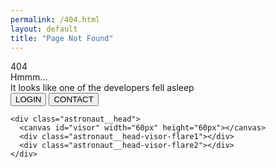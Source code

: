 ```yaml
---
permalink: /404.html
layout: default
title: "Page Not Found"
---
```


<link rel="stylesheet" href="{{ '/assets/css/404.css' | relative_url }}">

<div class="container">
  <div class="moon"></div>
  <div class="moon__crater moon__crater1"></div>
  <div class="moon__crater moon__crater2"></div>
  <div class="moon__crater moon__crater3"></div>

  <div class="star star1"></div>
  <div class="star star2"></div>
  <div class="star star3"></div>
  <div class="star star4"></div>
  <div class="star star5"></div>

  <div class="error">
    <div class="error__title">404</div>
    <div class="error__subtitle">Hmmm...</div>
    <div class="error__description">It looks like one of the developers fell asleep</div>
    <button class="error__button error__button--active">LOGIN</button>
    <button class="error__button">CONTACT</button>
  </div>

  <div class="astronaut">
    <div class="astronaut__backpack"></div>
    <div class="astronaut__body"></div>
    <div class="astronaut__body__chest"></div>
    <div class="astronaut__arm-left1"></div>
    <div class="astronaut__arm-left2"></div>
    <div class="astronaut__arm-right1"></div>
    <div class="astronaut__arm-right2"></div>
    <div class="astronaut__arm-thumb-left"></div>
    <div class="astronaut__arm-thumb-right"></div>
    <div class="astronaut__leg-left"></div>
    <div class="astronaut__leg-right"></div>
    <div class="astronaut__foot-left"></div>
    <div class="astronaut__foot-right"></div>
    <div class="astronaut__wrist-left"></div>
    <div class="astronaut__wrist-right"></div>

    <div class="astronaut__head">
      <canvas id="visor" width="60px" height="60px"></canvas>
      <div class="astronaut__head-visor-flare1"></div>
      <div class="astronaut__head-visor-flare2"></div>
    </div>
  </div>
</div>
<script >
    function drawVisor() {
  const canvas = document.getElementById('visor');
  const ctx = canvas.getContext('2d');
  
  ctx.beginPath();
  ctx.moveTo(5, 45);
  ctx.bezierCurveTo(15, 64, 45, 64, 55, 45);
  
  ctx.lineTo(55, 20);
  ctx.bezierCurveTo(55, 15, 50, 10, 45, 10);
  
  ctx.lineTo(15, 10);
  
  ctx.bezierCurveTo(15, 10, 5, 10, 5, 20);
  ctx.lineTo(5, 45);
  
  ctx.fillStyle = '#2f3640';
  ctx.strokeStyle = '#f5f6fa';
  ctx.fill();
  ctx.stroke();
}

const cordCanvas = document.getElementById('cord');
const ctx = cordCanvas.getContext('2d');

let y1 = 160;
let y2 = 100;
let y3 = 100;

let y1Forward = true;
let y2Forward = false;
let y3Forward = true;

function animate() {
  requestAnimationFrame(animate);
  ctx.clearRect(0, 0, innerWidth, innerHeight);
  
  ctx.beginPath();
  ctx.moveTo(130, 170);
  ctx.bezierCurveTo(250, y1, 345, y2, 400, y3);
  
  ctx.strokeStyle = 'white';
  ctx.lineWidth = 8;
  ctx.stroke();
 
  
  if (y1 === 100) {
    y1Forward = true;
  }
  
  if (y1 === 300) {
    y1Forward = false;
  }
  
  if (y2 === 100) {
    y2Forward = true;
  }
  
  if (y2 === 310) {
    y2Forward = false;
  }
  
  if (y3 === 100) {
    y3Forward = true;
  }
  
  if (y3 === 317) {
    y3Forward = false;
  }
  
  y1Forward ? y1 += 1 : y1 -= 1;
  y2Forward ? y2 += 1 : y2 -= 1;
  y3Forward ? y3 += 1 : y3 -= 1;
}

drawVisor();
animate();
</script>